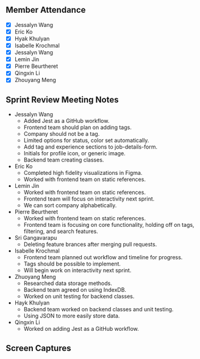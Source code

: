 ## Member Attendance
- [x]  Jessalyn Wang
- [x]  Eric Ko
- [x]  Hyak Khulyan
- [x]  Isabelle Krochmal
- [x]  Jessalyn Wang
- [x]  Lemin Jin
- [x]  Pierre Beurtheret
- [x]  Qingxin Li
- [x]  Zhouyang Meng

## Sprint Review Meeting Notes
 - Jessalyn Wang
   - Added Jest as a GitHub workflow.
   - Frontend team should plan on adding tags.
   - Company should not be a tag.
   - Limited options for status, color set automatically.
   - Add tag and experience sections to job-details-form.
   - Initials for profile icon, or generic image.
   - Backend team creating classes.
 - Eric Ko
   - Completed high fidelity visualizations in Figma.
   - Worked with frontend team on static references.
 - Lemin Jin
   - Worked with frontend team on static references.
   - Frontend team will focus on interactivity next sprint.
   - We can sort company alphabetically.
 - Pierre Beurtheret
   - Worked with frontend team on static references.
   - Frontend team is focusing on core functionality, holding off on tags, filtering, and search features.
 - Sri Gangavarapu
   - Deleting feature brances after merging pull requests.
 - Isabelle Krochmal
   - Frontend team planned out workflow and timeline for progress.
   - Tags should be possible to implement.
   - Will begin work on interactivity next sprint.
 - Zhuoyang Meng
   - Researched data storage methods.
   - Backend team agreed on using IndexDB.
   - Worked on unit testing for backend classes.
 - Hayk Khulyan
   - Backend team worked on backend classes and unit testing.
   - Using JSON to more easily store data.
 - Qingxin Li
   - Worked on adding Jest as a GitHub workflow.

## Screen Captures
